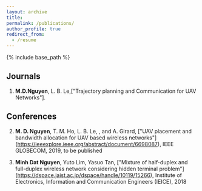 ```yaml
---
layout: archive
title: 
permalink: /publications/
author_profile: true
redirect_from:
  - /resume
---
```


{% include base_path %}

Journals
---

1. **M.D.Nguyen**, L. B. Le,["Trajectory planning and Communication for UAV Networks"].

Conferences
---

2. **M. D. Nguyen**, T. M. Ho, L. B. Le, , and A. Girard, ["UAV placement
and bandwidth allocation for UAV based wireless networks"] (https://ieeexplore.ieee.org/abstract/document/6698087), IEEE GLOBECOM, 2019, to be published


1. **Minh Dat Nguyen**, Yuto Lim, Yasuo Tan, ["Mixture of half-duplex and full-duplex wireless network considering hidden terminal problem"] (https://dspace.jaist.ac.jp/dspace/handle/10119/15266),  Institute of Electronics, Information and Communication Engineers (IEICE), 2018


